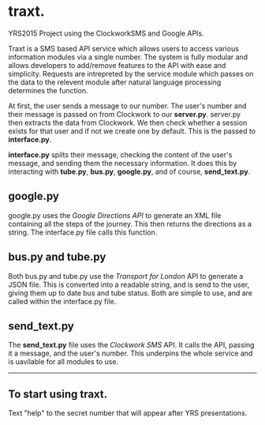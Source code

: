 # traxt.

YRS2015 Project using the ClockworkSMS and Google APIs.

Traxt is a SMS based API service which allows users to access various information modules via a single number. The system is fully modular and allows developers to add/remove features to the API with ease and simplicity. Requests are intrepreted by the service module which passes on the data to the relevent module after natural language processing determines the function. 

At first, the user sends a message to our number. The user's number and their message is passed on from Clockwork to our **server.py**. server.py then extracts the data from Clockwork. We then check whether a session exists for that user and if not we create one by default. This is the passed to **interface.py**. 

**interface.py** spilts their message, checking the content of the user's message, and sending them the necessary information. It does this by interacting with **tube.py**, **bus.py**, **google.py**, and of course, **send_text.py**. 

google.py
---------

google.py uses the *Google Directions API* to generate an XML file containing all the steps of the journey. This then returns the directions as a string. The interface.py file calls this function. 

bus.py and tube.py
------------------

Both bus.py and tube.py use the *Transport for London* API to generate a JSON file. This is converted into a readable string, and is send to the user, giving them up to date bus and tube status. Both are simple to use, and are called within the interface.py file. 

send_text.py
------------

The **send_text.py** file uses the *Clockwork SMS* API. It calls the API, passing it a message, and the user's number. This underpins the whole service and is uavilable for all modules to use. 

--------------------------------------------------------------------

To start using traxt. 
---------------------

Text "help" to the secret number that will appear after YRS presentations. 
